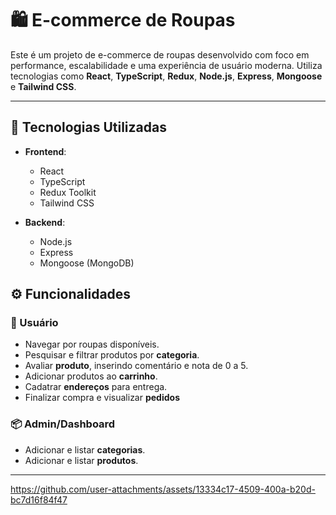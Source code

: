 # 🛍️ E-commerce de Roupas

Este é um projeto de e-commerce de roupas desenvolvido com foco em performance, escalabilidade e uma experiência de usuário moderna. Utiliza tecnologias como **React**, **TypeScript**, **Redux**, **Node.js**, **Express**, **Mongoose** e **Tailwind CSS**.

---

## 🚀 Tecnologias Utilizadas

- **Frontend**:
  - React
  - TypeScript
  - Redux Toolkit
  - Tailwind CSS

- **Backend**:
  - Node.js
  - Express
  - Mongoose (MongoDB)

## ⚙️ Funcionalidades

### 🛒 Usuário
- Navegar por roupas disponíveis.
- Pesquisar e filtrar produtos por **categoria**.
- Avaliar **produto**, inserindo comentário e nota de 0 a 5.
- Adicionar produtos ao **carrinho**.
- Cadatrar **endereços** para entrega.
- Finalizar compra e visualizar **pedidos**

### 📦 Admin/Dashboard
- Adicionar e listar **categorias**.
- Adicionar e listar **produtos**.


---




https://github.com/user-attachments/assets/13334c17-4509-400a-b20d-bc7d16f84f47

